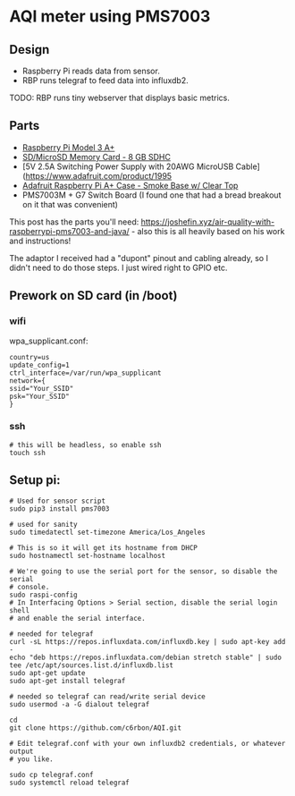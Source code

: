 # AQI meter using PMS7003

## Design

 * Raspberry Pi reads data from sensor.
 * RBP runs telegraf to feed data into influxdb2.

TODO: RBP runs tiny webserver that displays basic metrics.

## Parts

 * [Raspberry Pi Model 3 A+](https://www.adafruit.com/product/4027)
 * [SD/MicroSD Memory Card - 8 GB SDHC](https://www.adafruit.com/product/1294)
 * [5V 2.5A Switching Power Supply with 20AWG MicroUSB Cable](https://www.adafruit.com/product/1995
 * [Adafruit Raspberry Pi A+ Case - Smoke Base w/ Clear Top](https://www.adafruit.com/product/2359)
 * PMS7003M + G7 Switch Board (I found one that had a bread breakout on it that was convenient) 
 
This post has the parts you'll need: https://joshefin.xyz/air-quality-with-raspberrypi-pms7003-and-java/ - also this is all heavily based on his work and instructions!

The adaptor I received had a "dupont" pinout and cabling already, so I didn't
need to do those steps. I just wired right to GPIO etc.

## Prework on SD card (in /boot)

### wifi

wpa_supplicant.conf:

```
country=us
update_config=1
ctrl_interface=/var/run/wpa_supplicant
network={
ssid="Your_SSID"
psk="Your_SSID"
}

```


### ssh

```
# this will be headless, so enable ssh
touch ssh
```

## Setup pi:

```
# Used for sensor script
sudo pip3 install pms7003

# used for sanity
sudo timedatectl set-timezone America/Los_Angeles

# This is so it will get its hostname from DHCP
sudo hostnamectl set-hostname localhost

# We're going to use the serial port for the sensor, so disable the serial
# console.
sudo raspi-config
# In Interfacing Options > Serial section, disable the serial login shell
# and enable the serial interface.

# needed for telegraf
curl -sL https://repos.influxdata.com/influxdb.key | sudo apt-key add -
echo "deb https://repos.influxdata.com/debian stretch stable" | sudo tee /etc/apt/sources.list.d/influxdb.list
sudo apt-get update
sudo apt-get install telegraf

# needed so telegraf can read/write serial device
sudo usermod -a -G dialout telegraf

cd
git clone https://github.com/c6rbon/AQI.git

# Edit telegraf.conf with your own influxdb2 credentials, or whatever output
# you like.

sudo cp telegraf.conf
sudo systemctl reload telegraf
```


